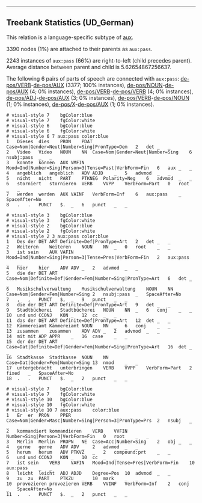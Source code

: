 

--------------------------------------------------------------------------------

## Treebank Statistics (UD_German)

This relation is a language-specific subtype of [aux]().

3390 nodes (1%) are attached to their parents as `aux:pass`.

2243 instances of `aux:pass` (66%) are right-to-left (child precedes parent).
Average distance between parent and child is 5.62654867256637.

The following 6 pairs of parts of speech are connected with `aux:pass`: [de-pos/VERB]()-[de-pos/AUX]() (3377; 100% instances), [de-pos/NOUN]()-[de-pos/AUX]() (4; 0% instances), [de-pos/VERB]()-[de-pos/VERB]() (4; 0% instances), [de-pos/ADJ]()-[de-pos/AUX]() (3; 0% instances), [de-pos/VERB]()-[de-pos/NOUN]() (1; 0% instances), [de-pos/X]()-[de-pos/AUX]() (1; 0% instances).


~~~ conllu
# visual-style 7	bgColor:blue
# visual-style 7	fgColor:white
# visual-style 6	bgColor:blue
# visual-style 6	fgColor:white
# visual-style 6 7 aux:pass	color:blue
1	Dieses	dies	PRON	PDAT	Case=Nom|Gender=Neut|Number=Sing|PronType=Dem	2	det	_	_
2	Video	Video	NOUN	NN	Case=Nom|Gender=Neut|Number=Sing	6	nsubj:pass	_	_
3	konnte	können	AUX	VMFIN	Mood=Ind|Number=Sing|Person=3|Tense=Past|VerbForm=Fin	6	aux	_	_
4	angeblich	angeblich	ADV	ADJD	_	5	advmod	_	_
5	nicht	nicht	PART	PTKNEG	Polarity=Neg	6	advmod	_	_
6	storniert	stornieren	VERB	VVPP	VerbForm=Part	0	root	_	_
7	werden	werden	AUX	VAINF	VerbForm=Inf	6	aux:pass	_	SpaceAfter=No
8	.	.	PUNCT	$.	_	6	punct	_	_

~~~


~~~ conllu
# visual-style 3	bgColor:blue
# visual-style 3	fgColor:white
# visual-style 2	bgColor:blue
# visual-style 2	fgColor:white
# visual-style 2 3 aux:pass	color:blue
1	Des	der	DET	ART	Definite=Def|PronType=Art	2	det	_	_
2	Weiteren	Weiteren	NOUN	NN	_	0	root	_	_
3	ist	sein	AUX	VAFIN	Mood=Ind|Number=Sing|Person=3|Tense=Pres|VerbForm=Fin	2	aux:pass	_	_
4	hier	hier	ADV	ADV	_	2	advmod	_	_
5	die	der	DET	ART	Case=Nom|Definite=Def|Gender=Fem|Number=Sing|PronType=Art	6	det	_	_
6	Musikschulverwaltung	Musikschulverwaltung	NOUN	NN	Case=Nom|Gender=Fem|Number=Sing	2	nsubj:pass	_	SpaceAfter=No
7	,	,	PUNCT	$,	_	9	punct	_	_
8	die	der	DET	ART	Definite=Def|PronType=Art	9	det	_	_
9	Stadtbücherei	Stadtbücherei	NOUN	NN	_	6	conj	_	_
10	und	und	CCONJ	KON	_	12	cc	_	_
11	das	der	DET	ART	Definite=Def|PronType=Art	12	det	_	_
12	Kämmereiamt	Kämmereiamt	NOUN	NN	_	6	conj	_	_
13	zusammen	zusammen	ADV	ADV	_	2	advmod	_	_
14	mit	mit	ADP	APPR	_	16	case	_	_
15	der	der	DET	ART	Case=Dat|Definite=Def|Gender=Fem|Number=Sing|PronType=Art	16	det	_	_
16	Stadtkasse	Stadtkasse	NOUN	NN	Case=Dat|Gender=Fem|Number=Sing	13	nmod	_	_
17	untergebracht	unterbringen	VERB	VVPP	VerbForm=Part	2	fixed	_	SpaceAfter=No
18	.	.	PUNCT	$.	_	2	punct	_	_

~~~


~~~ conllu
# visual-style 7	bgColor:blue
# visual-style 7	fgColor:white
# visual-style 10	bgColor:blue
# visual-style 10	fgColor:white
# visual-style 10 7 aux:pass	color:blue
1	Er	er	PRON	PPER	Case=Nom|Gender=Masc|Number=Sing|Person=3|PronType=Prs	2	nsubj	_	_
2	kommandiert	kommandieren	VERB	VVFIN	Number=Sing|Person=3|VerbForm=Fin	0	root	_	_
3	Merlin	Merlin	PROPN	NE	Case=Acc|Number=Sing	2	obj	_	_
4	gerne	gerne	ADV	ADV	_	2	advmod	_	_
5	herum	herum	ADV	PTKVZ	_	2	compound:prt	_	_
6	und	und	CCONJ	KON	_	10	cc	_	_
7	ist	sein	VERB	VAFIN	Mood=Ind|Tense=Pres|VerbForm=Fin	10	aux:pass	_	_
8	leicht	leicht	ADJ	ADJD	Degree=Pos	10	advmod	_	_
9	zu	zu	PART	PTKZU	_	10	mark	_	_
10	provozieren	provozieren	VERB	VVINF	VerbForm=Inf	2	conj	_	SpaceAfter=No
11	.	.	PUNCT	$.	_	2	punct	_	_

~~~


